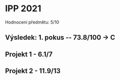 # IPP 2021
Hodnocení předmětu: 5/10

## Výsledek: 1. pokus -- 73.8/100 -> C

## Projekt 1 - 6.1/7

## Projekt 2 - 11.9/13
